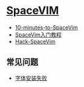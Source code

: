 # [SpaceVIM](https://spacevim.org)

- [10-minutes-to-SpaceVim](https://github.com/Jackiexiao/10-minutes-to-SpaceVim/blob/master/README-zh.md)
- [SpaceVim入门教程](https://everettjf.gitbooks.io/spacevimtutorial/content/)
- [Hack-SpaceVim](https://github.com/Gabirel/Hack-SpaceVim/blob/master/README_zh_CN.md)

## 常见问题

- [字体安装失败](https://www.jianshu.com/p/e7f12b8c8602)
